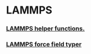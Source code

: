 # LAMMPS

### [LAMMPS helper functions.](https://github.com/kbsezginel/chem-tools-tutorials/blob/master/lammps/lammps_init.py)

### [LAMMPS force field typer](https://github.com/kbsezginel/lammps_interface)
